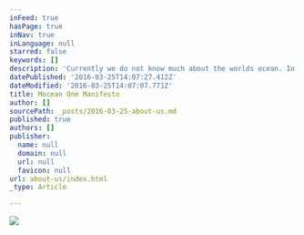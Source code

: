 ```yaml
---
inFeed: true
hasPage: true
inNav: true
inLanguage: null
starred: false
keywords: []
description: 'Currently we do not know much about the worlds ocean. In fact we know more about Planet Mars than about 70% of our own Planet Earth. The few who have access to  . However information is distributed and therefore it is impossible to act on it in a sustainable manner. Imagine you would have access to all information about the worlds ocean - covering 70% of Planet Earth. Imagine you can use this information to better protect our people affected by climate change and the increase of extreme weather conditions. Imagine you can protect the environment by learning about geological, metrological and ecological mechanisms on land and underwater. Imagine you can efficiently plan, develop and utilise assets from the ocean space by providing needed energy and other resources to the people with a minimal environmental footprint. What would you do?  '
datePublished: '2016-03-25T14:07:27.412Z'
dateModified: '2016-03-25T14:07:07.771Z'
title: Mocean One Manifesto
author: []
sourcePath: _posts/2016-03-25-about-us.md
published: true
authors: []
publisher:
  name: null
  domain: null
  url: null
  favicon: null
url: about-us/index.html
_type: Article

---
```

![](https://the-grid-user-content.s3-us-west-2.amazonaws.com/7b9bbb6a-ef1c-4bf9-a690-4b8e04b06387.jpg)